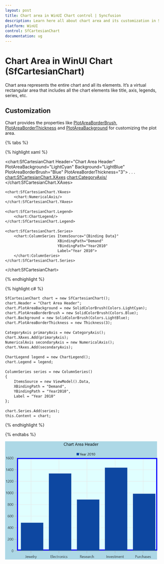 ```yaml
---
layout: post
title: Chart area in WinUI Chart control | Syncfusion
description: Learn here all about chart area and its customization in Syncfusion WinUI Chart (SfCartesianChart) control.
platform: WinUI
control: SfCartesianChart
documentation: ug
---
```


# Chart Area in WinUI Chart (SfCartesianChart)

Chart area represents the entire chart and all its elements. It’s a virtual rectangular area that includes all the chart elements like title, axis, legends, series, etc.

## Customization

Chart provides the properties like [PlotAreaBorderBrush](https://help.syncfusion.com/cr/winui/Syncfusion.UI.Xaml.Charts.SfCartesianChart.html#Syncfusion_UI_Xaml_Charts_SfCartesianChart_PlotAreaBorderBrush), [PlotAreaBorderThickness](https://help.syncfusion.com/cr/winui/Syncfusion.UI.Xaml.Charts.SfCartesianChart.html#Syncfusion_UI_Xaml_Charts_SfCartesianChart_PlotAreaBorderThickness) and [PlotAreaBackground](https://help.syncfusion.com/cr/winui/Syncfusion.UI.Xaml.Charts.SfCartesianChart.html#Syncfusion_UI_Xaml_Charts_SfCartesianChart_PlotAreaBackground) for customizing the plot area.

{% tabs %}

{% highlight xaml %}

<chart:SfCartesianChart Header="Chart Area Header" 
                        PlotAreaBackground="LightCyan" 
                        Background="LightBlue"
                        PlotAreaBorderBrush="Blue" 
                        PlotAreaBorderThickness="3">
. . .
    <chart:SfCartesianChart.XAxes>
        <chart:CategoryAxis/>
    </chart:SfCartesianChart.XAxes>

    <chart:SfCartesianChart.YAxes>
        <chart:NumericalAxis/>
    </chart:SfCartesianChart.YAxes>

    <chart:SfCartesianChart.Legend>
        <chart:ChartLegend/>
    </chart:SfCartesianChart.Legend>

    <chart:SfCartesianChart.Series>
        <chart:ColumnSeries ItemsSource="{Binding Data}" 
                            XBindingPath="Demand" 
                            YBindingPath="Year2010" 
                            Label="Year 2010">
        </chart:ColumnSeries>
    </chart:SfCartesianChart.Series>

</chart:SfCartesianChart>

{% endhighlight %}

{% highlight c# %}

    SfCartesianChart chart = new SfCartesianChart();
    chart.Header = "Chart Area Header";
    chart.PlotAreaBackground = new SolidColorBrush(Colors.LightCyan);
    chart.PlotAreaBorderBrush = new SolidColorBrush(Colors.Blue);
    chart.Background = new SolidColorBrush(Colors.LightBlue);
    chart.PlotAreaBorderThickness = new Thickness(3);

    CategoryAxis primaryAxis = new CategoryAxis();
    chart.XAxes.Add(primaryAxis);
    NumericalAxis secondaryAxis = new NumericalAxis();
    chart.YAxes.Add(secondaryAxis);

    ChartLegend legend = new ChartLegend();
    chart.Legend = legend;

    ColumnSeries series = new ColumnSeries()
    {
        ItemsSource = new ViewModel().Data,
        XBindingPath = "Demand",
        YBindingPath = "Year2010",
        Label = "Year 2010"
    };

    chart.Series.Add(series);
    this.Content = chart;

{% endhighlight %}

{% endtabs %}

![Chart area customization in WinUI chart](Chart-Area_images/WinUI_chart_area.png)

